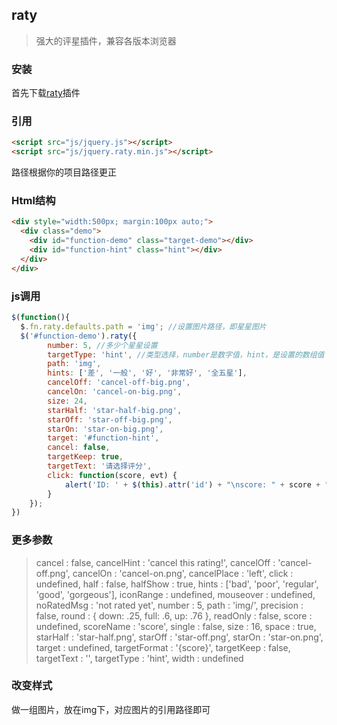 ## raty
> 强大的评星插件，兼容各版本浏览器

### 安装
首先下载[raty](https://github.com/longyixuan/raty)插件
### 引用
``` html
<script src="js/jquery.js"></script>
<script src="js/jquery.raty.min.js"></script>
```
路径根据你的项目路径更正
### Html结构
``` html
<div style="width:500px; margin:100px auto;">
  <div class="demo">
    <div id="function-demo" class="target-demo"></div>
    <div id="function-hint" class="hint"></div>
  </div>
</div>
```
### js调用
```javascript
$(function(){
  $.fn.raty.defaults.path = 'img'; //设置图片路径，即星星图片
  $('#function-demo').raty({
        number: 5, //多少个星星设置
        targetType: 'hint', //类型选择，number是数字值，hint，是设置的数组值
        path: 'img',
        hints: ['差', '一般', '好', '非常好', '全五星'],
        cancelOff: 'cancel-off-big.png',
        cancelOn: 'cancel-on-big.png',
        size: 24,
        starHalf: 'star-half-big.png',
        starOff: 'star-off-big.png',
        starOn: 'star-on-big.png',
        target: '#function-hint',
        cancel: false,
        targetKeep: true,
        targetText: '请选择评分',
        click: function(score, evt) {
            alert('ID: ' + $(this).attr('id') + "\nscore: " + score + "\nevent: " + evt.type);
        }
    });
})
```
### 更多参数
> cancel			: false,
> cancelHint		: 'cancel this rating!',
> cancelOff		: 'cancel-off.png',
> cancelOn		: 'cancel-on.png',
> cancelPlace		: 'left',
> click			: undefined,
> half			: false,
> halfShow		: true,
> hints			: ['bad', 'poor', 'regular', 'good', 'gorgeous'],
> iconRange		: undefined,
> mouseover		: undefined,
> noRatedMsg		: 'not rated yet',
> number			: 5,
> path			: 'img/',
> precision		: false,
> round			: { down: .25, full: .6, up: .76 },
> readOnly		: false,
> score			: undefined,
> scoreName		: 'score',
> single			: false,
> size			: 16,
> space			: true,
> starHalf		: 'star-half.png',
> starOff			: 'star-off.png',
> starOn			: 'star-on.png',
> target			: undefined,
> targetFormat	: '{score}',
> targetKeep		: false,
> targetText		: '',
> targetType		: 'hint',
> width			: undefined

### 改变样式
做一组图片，放在img下，对应图片的引用路径即可
